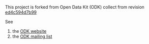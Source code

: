 This project is forked from Open Data Kit (ODK) collect from revision [ed4c594d7b99](https://code.google.com/p/opendatakit/source/detail?r=ed4c594d7b99694aa6f2bfdd08ed29ec79dc827d&repo=collect)

See 
1. the [ODK website](http://opendatakit.org/use/collect/)
2. the [ODK mailing list](https://groups.google.com/forum/#!forum/opendatakit)
